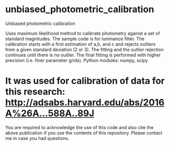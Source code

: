 # unbiased_photometric_calibration
Unbiased photometric calibration

Uses maximum likelihood method to calibrate photometry against a set of standard magnitudes. The sample code is for luminance filter.
The calibration starts with a first estimation of a,b, and c and rejects outliers from a given standard deviation (2 or 3). The fitting and the outlier rejection continues until there is no outlier. The final fitting is performed with higher precision (i.e. finer parameter grids).
Python modules: numpy, scipy

# It was used for calibration of data for this research: http://adsabs.harvard.edu/abs/2016A%26A...588A..89J

You are required to acknowledge the use of this code and also cite the above publication if you use the contents of this repository. 
Please contact me in case you had questions.

